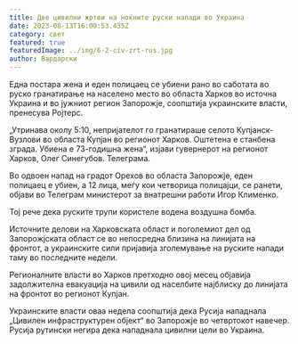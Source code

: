 ```yaml
---
title: Две цивилни жртви на ноќните руски напади во Украина
date: 2023-08-13T16:00:53.435Z
category: свет
featured: true
featuredImage: ../img/6-2-civ-zrt-rus.jpg
author: Вардарски
---
```

Една постара жена и еден полицаец се убиени рано во саботата во руско гранатирање на населено место во областа Харков во источна Украина и во јужниот регион Запорожје, соопштија украинските власти, пренесува Ројтерс.

„Утринава околу 5:10, непријателот го гранатираше селото Купјанск-Вузлови во областа Купјан во регионот Харков. Оштетена е станбена зграда. Убиена е 73-годишна жена“, изјави гувернерот на регионот Харков, Олег Синегубов. Телеграма.

Во одвоен напад на градот Орехов во областа Запорожје, еден полицаец е убиен, а 12 лица, меѓу кои четворица полицајци, се ранети, објави во Телеграм министерот за внатрешни работи Игор Клименко.

Тој рече дека руските трупи користеле водена воздушна бомба.

Источните делови на Харковската област и поголемиот дел од Запорожјската област се во непосредна близина на линијата на фронтот, а украинските сили пријавија зголемување на руските напади таму во последните недели.

Регионалните власти во Харков претходно овој месец објавија задолжителна евакуација на цивили од населбите најблиску до линијата на фронтот во регионот Купјан.

Украинските власти оваа недела соопштија дека Русија нападнала „Цивилен инфраструктурен објект“ во Запорожје во четвртокот навечер. Русија рутински негира дека нападнала цивилни цели во Украина.